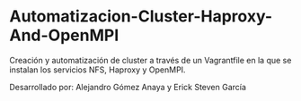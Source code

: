 # Automatizacion-Cluster-Haproxy-And-OpenMPI
Creación y automatización de cluster a través de un Vagrantfile en la que se instalan los servicios NFS, Haproxy y OpenMPI.

Desarrollado por: Alejandro Gómez Anaya y Erick Steven García
